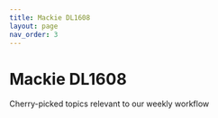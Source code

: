 ```yaml
---
title: Mackie DL1608
layout: page
nav_order: 3
---
```


# Mackie DL1608
Cherry-picked topics relevant to our weekly workflow
